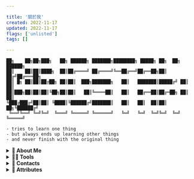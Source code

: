 ```yaml
---

title: '關於我'
created: 2022-11-17
updated: 2022-11-17
flags: ['unlisted']
tags: []

---
```


<div>

```
██╗    ██╗██╗███╗   ██╗ ██████╗ ███████╗████████╗ █████╗ ██╗  ██╗ ██████╗ 
██║    ██║██║████╗  ██║██╔════╝ ██╔════╝╚══██╔══╝██╔══██╗██║ ██╔╝██╔═══██╗
██║ █╗ ██║██║██╔██╗ ██║██║  ███╗███████╗   ██║   ███████║█████╔╝ ██║   ██║
██║███╗██║██║██║╚██╗██║██║   ██║╚════██║   ██║   ██╔══██║██╔═██╗ ██║   ██║
╚███╔███╔╝██║██║ ╚████║╚██████╔╝███████║   ██║   ██║  ██║██║  ██╗╚██████╔╝
 ╚══╝╚══╝ ╚═╝╚═╝  ╚═══╝ ╚═════╝ ╚══════╝   ╚═╝   ╚═╝  ╚═╝╚═╝  ╚═╝ ╚═════╝ 

- tries to learn one thing
- but always ends up learning other things 
- and never finish with the original thing
```


</div>


<details>

<summary><b>🌅 About Me </b></summary>

- Backend Developer
- Love aesthetic, vaporwave, cyberpunk style designs

</details>

<recommand-readings>


<details>

<summary><b>👨‍💻 Tools</b></summary>

- Language - Java, Dart, Typescript, SQL
- Framework - Spring Boot, Flutter, SvelteKit
- Cloud - AWS, Firebase

</details>

<recommand-readings>



</recommand-readings>

<details>

<summary><b>📱 Contacts</b></summary>

<ul>
<li> GitHub - <a href=" https://github.com/wingstako">https://github.com/wingstako </a></li>
<li> Neocities - <a href="https://wingstako.neocities.org">https://wingstako.neocities.org </a> </li>
<li> LinkedIn - <a href="https://www.linkedin.com/in/stanleywkman">https://www.linkedin.com/in/stanleywkman</a> </li>
</ul>
</details>


<details>

<summary><b>📝 Attributes</b></summary>

- Profile Picture - <a href="https://www.flaticon.com/free-icons/tako" title="tako icons">Tako icons created by WR Graphic Garage - Flaticon</a>

</details>

<!-- <table>

<tr>
  <td>Language</td>
  <td>Java, Dart, Typescript, SQL</td>
</tr>

<tr>
  <td>Framework</td>
  <td>Spring Boot, Flutter, SvelteKit</td>
</tr>

<tr>
  <td>Cloud</td>
  <td>AWS, Firebase</td>
</tr>

</table> -->

